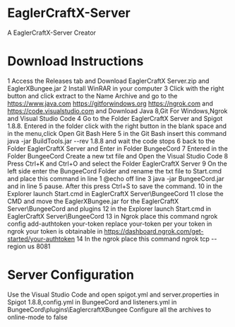 # EaglerCraftX-Server
A EaglerCraftX-Server Creator
# Download Instructions
1 Access the Releases tab and Download EaglerCraftX Server.zip and EaglerXBungee.jar
2 Install WinRAR in your computer
3 Click with the right button and click extract to the Name Archive and go to the https://www.java.com https://gitforwindows.org https://ngrok.com and https://code.visualstudio.com and Download Java 8,Git For Windows,Ngrok and Visual Studio Code
4 Go to the Folder EaglerCraftX Server and Spigot 1.8.8. Entered in the folder click with the right button in the blank space and in the menu,click Open Git Bash Here
5 in the Git Bash insert this command java -jar BuildTools.jar --rev 1.8.8 and wait the code stops
6 back to the Folder EaglerCraftX Server and Enter in Folder BungeeCord
7 Entered in the Folder BungeeCord Create a new txt file and Open the Visual Studio Code
8 Press Ctrl+K and Ctrl+O and select the Folder EaglerCraftX Server
9 On the left side enter the BungeeCord Folder and rename the txt file to Start.cmd and place this command in line 1 @echo off line 3 java -jar BungeeCord.jar and in line 5 pause. After this press Ctrl+S to save the command.
10 in the Explorer launch Start.cmd in EaglerCraftX Server\BungeeCord
11 close the CMD and move the EaglerXBungee.jar for the EaglerCraftX Server\BungeeCord and plugins
12 in the Explorer launch Start.cmd in EaglerCraftX Server\BungeeCord
13 in Ngrok place this command ngrok config add-authtoken your-token replace your-token per your token in ngrok your token is obtainable in https://dashboard.ngrok.com/get-started/your-authtoken
14 In the ngrok place this command ngrok tcp --region us 8081
# Server Configuration
Use the Visual Studio Code and open spigot.yml and server.properties in Spigot 1.8.8,config.yml in BungeeCord and listeners.yml in BungeeCord\plugins\EaglercraftXBungee
Configure all the archives to online-mode to false